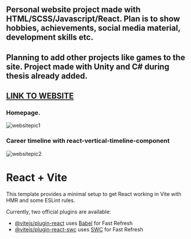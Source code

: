 <h2>Personal website project made with HTML/SCSS/Javascript/React. Plan is to show hobbies, achievements, social media material, development skills etc. </h2>
<h2>Planning to add other projects like games to the site. Project made with Unity and C# during thesis already added.</h2>

<h2><a href="https://jussimehtala.com/">LINK TO WEBSITE</a></h2>

<h3>Homepage.</h3>


![websitepic1](https://github.com/user-attachments/assets/bd9cdefe-2be8-410d-9490-3d8e79e42e6f)


<h3> Career timeline with react-vertical-timeline-component</h3>


![websitepic2](https://github.com/user-attachments/assets/b10e2206-c3da-4a95-8499-1d693ac399bd)


# React + Vite

This template provides a minimal setup to get React working in Vite with HMR and some ESLint rules.

Currently, two official plugins are available:

- [@vitejs/plugin-react](https://github.com/vitejs/vite-plugin-react/blob/main/packages/plugin-react/README.md) uses [Babel](https://babeljs.io/) for Fast Refresh
- [@vitejs/plugin-react-swc](https://github.com/vitejs/vite-plugin-react-swc) uses [SWC](https://swc.rs/) for Fast Refresh
